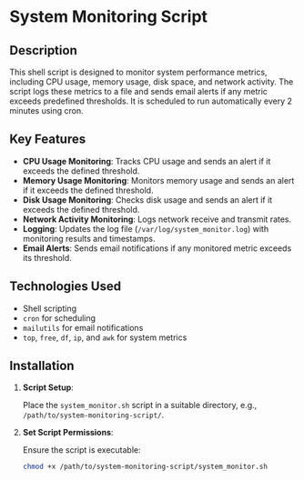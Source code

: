 # System Monitoring Script

## Description

This shell script is designed to monitor system performance metrics, including CPU usage, memory usage, disk space, and network activity. The script logs these metrics to a file and sends email alerts if any metric exceeds predefined thresholds. It is scheduled to run automatically every 2 minutes using cron.

## Key Features

- **CPU Usage Monitoring**: Tracks CPU usage and sends an alert if it exceeds the defined threshold.
- **Memory Usage Monitoring**: Monitors memory usage and sends an alert if it exceeds the defined threshold.
- **Disk Usage Monitoring**: Checks disk usage and sends an alert if it exceeds the defined threshold.
- **Network Activity Monitoring**: Logs network receive and transmit rates.
- **Logging**: Updates the log file (`/var/log/system_monitor.log`) with monitoring results and timestamps.
- **Email Alerts**: Sends email notifications if any monitored metric exceeds its threshold.

## Technologies Used

- Shell scripting
- `cron` for scheduling
- `mailutils` for email notifications
- `top`, `free`, `df`, `ip`, and `awk` for system metrics

## Installation

1. **Script Setup**:

   Place the `system_monitor.sh` script in a suitable directory, e.g., `/path/to/system-monitoring-script/`.

2. **Set Script Permissions**:

   Ensure the script is executable:
   ```sh
   chmod +x /path/to/system-monitoring-script/system_monitor.sh
